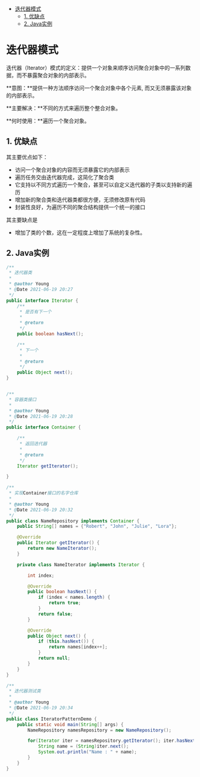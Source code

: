 - [迭代器模式](#迭代器模式)
    - [1. 优缺点](#1-优缺点)
    - [2. Java实例](#2-java实例)

# 迭代器模式

迭代器（Iterator）模式的定义：提供一个对象来顺序访问聚合对象中的一系列数据，而不暴露聚合对象的内部表示。

**意图：**提供一种方法顺序访问一个聚合对象中各个元素, 而又无须暴露该对象的内部表示。

**主要解决：**不同的方式来遍历整个整合对象。

**何时使用：**遍历一个聚合对象。

## 1. 优缺点

其主要优点如下：

- 访问一个聚合对象的内容而无须暴露它的内部表示
- 遍历任务交由迭代器完成，这简化了聚合类
- 它支持以不同方式遍历一个聚合，甚至可以自定义迭代器的子类以支持新的遍历
- 增加新的聚合类和迭代器类都很方便，无须修改原有代码
- 封装性良好，为遍历不同的聚合结构提供一个统一的接口

其主要缺点是

- 增加了类的个数，这在一定程度上增加了系统的复杂性。

## 2. Java实例

```java
/**
 * 迭代器类
 *
 * @author Young
 * @Date 2021-06-19 20:27
 */
public interface Iterator {
    /**
     * 是否有下一个
     *
     * @return
     */
    public boolean hasNext();

    /**
     * 下一个
     *
     * @return
     */
    public Object next();
}


/**
 * 容器类接口
 *
 * @author Young
 * @Date 2021-06-19 20:28
 */
public interface Container {

    /**
     * 返回迭代器
     *
     * @return
     */
    Iterator getIterator();

}

/**
 * 实现Container接口的名字仓库
 *
 * @author Young
 * @Date 2021-06-19 20:32
 */
public class NameRepository implements Container {
    public String[] names = {"Robert", "John", "Julie", "Lora"};

    @Override
    public Iterator getIterator() {
        return new NameIterator();
    }

    private class NameIterator implements Iterator {

        int index;

        @Override
        public boolean hasNext() {
            if (index < names.length) {
                return true;
            }
            return false;
        }

        @Override
        public Object next() {
            if (this.hasNext()) {
                return names[index++];
            }
            return null;
        }
    }
}

/**
 * 迭代器测试类
 *
 * @author Young
 * @Date 2021-06-19 20:34
 */
public class IteratorPatternDemo {
    public static void main(String[] args) {
        NameRepository namesRepository = new NameRepository();

        for(Iterator iter = namesRepository.getIterator(); iter.hasNext();){
            String name = (String)iter.next();
            System.out.println("Name : " + name);
        }
    }
}
```